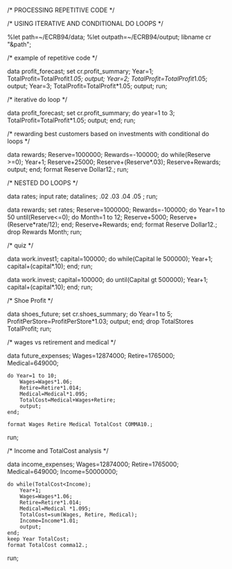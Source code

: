 /* PROCESSING REPETITIVE CODE */

/* USING ITERATIVE AND CONDITIONAL DO LOOPS */

%let path=~/ECRB94/data;
%let outpath=~/ECRB94/output;
libname cr "&path";

/* example of repetitive code */

data profit_forecast;
	set cr.profit_summary;
	Year=1;
	TotalProfit=TotalProfit*1.05;
	output;
	Year=2;
	TotalProfit=TotalProfit*1.05;
	output;
	Year=3;
	TotalProfit=TotalProfit*1.05;
	output;
run;

/* iterative do loop */

data profit_forecast;
	set cr.profit_summary;
	do year=1 to 3;
		TotalProfit=TotalProfit*1.05;
		output;
	end;
run;

/* rewarding best customers based on investments with conditional do loops */

data rewards;
	Reserve=1000000;
	Rewards=-100000;
	do while(Reserve >=0);
		Year+1;
		Reserve+25000;
		Reserve+(Reserve*.03);
		Reserve+Rewards;
		output;
	end;
	format Reserve Dollar12.;
run;

/* NESTED DO LOOPS */

data rates;
	input rate;
	datalines;
.02
.03
.04
.05
;
run;

data rewards;
	set rates;
	Reserve=1000000;
	Rewards=-100000;
	do Year=1 to 50 until(Reserve<=0);
		do Month=1 to 12;
			Reserve+5000;
			Reserve+(Reserve*rate/12);
		end;
		Reserve+Rewards;
	end;
	format Reserve Dollar12.;
	drop Rewards Month;
run;

/* quiz */

data work.invest1;
    capital=100000;
    do while(Capital le 500000);
        Year+1;
        capital+(capital*.10);
    end;
run;

data work.invest;
    capital=100000;
    do until(Capital gt 500000);
        Year+1;
        capital+(capital*.10);
    end;
run;

/* Shoe Profit */

data shoes_future;
	set cr.shoes_summary;
	do Year=1 to 5;
		ProfitPerStore=ProfitPerStore*1.03;
		output;
	end;
	drop TotalStores TotalProfit;
run;

/* wages vs retirement and medical */

data future_expenses;
   	Wages=12874000;
   	Retire=1765000;
   	Medical=649000;
   	
   	do Year=1 to 10;
  		Wages=Wages*1.06;
  		Retire=Retire*1.014;
  		Medical=Medical*1.095;
  		TotalCost=Medical+Wages+Retire;
  		output;
  	end;
  	
  	format Wages Retire Medical TotalCost COMMA10.;
run;

/* Income and TotalCost analysis */

data income_expenses;
	Wages=12874000;
	Retire=1765000;
	Medical=649000;
	Income=50000000;

	do while(TotalCost<Income);
		Year+1;
		Wages=Wages*1.06;
		Retire=Retire*1.014;
		Medical=Medical *1.095;
		TotalCost=sum(Wages, Retire, Medical);
		Income=Income*1.01;
		output;
	end;
	keep Year TotalCost;
	format TotalCost comma12.;
run;
